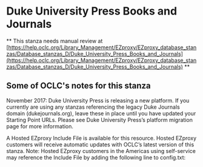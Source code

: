# Duke University Press Books and Journals
** This stanza needs manual review at [https://help.oclc.org/Library_Management/EZproxy/EZproxy_database_stanzas/Database_stanzas_D/Duke_University_Press_Books_and_Journals](https://help.oclc.org/Library_Management/EZproxy/EZproxy_database_stanzas/Database_stanzas_D/Duke_University_Press_Books_and_Journals) **

## Some of OCLC's notes for this stanza

November 2017: Duke University Press is releasing a new platform. If you currently are using any stanzas referencing the legacy Duke Journals domain (dukejournals.org), leave these in place until you have updated your Starting Point URLs. Please see Duke University Press&rsquo;s platform migration page for more information.

A Hosted EZproxy Include File is available for this resource. Hosted EZproxy customers will receive automatic updates with OCLC&rsquo;s latest version of this stanza. Note: Hosted EZproxy customers in the Americas using self-service may reference the Include File by adding the following line to config.txt:

&nbsp;
